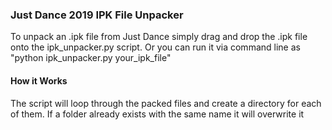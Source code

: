 <h3>Just Dance 2019 IPK File Unpacker</h3>
<p>
 To unpack an .ipk file from Just Dance simply drag and drop the .ipk file onto the ipk_unpacker.py script.
 Or you can run it via command line as "python ipk_unpacker.py your_ipk_file"
</p>

<h4>How it Works</h4>
<p>The script will loop through the packed files and create a directory for each of them. If a folder already exists with the same name it will overwrite it</p>
